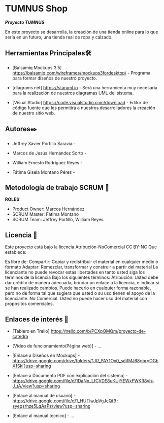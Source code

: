 # TUMNUS Shop


_**Proyecto TUMNUS**_

En este proyecto se desarrolla, la creación de una tienda online para lo que sería en un futuro, una tienda real de ropa y calzado.

## Herramientas Principales🛠️

* [Balsamiq Mockups 3.5] https://balsamiq.com/wireframes/mockups3fordesktop/ - Programa para formar diseños de nuestro proyecto.

* [diagrams.net] https://staruml.io - Será una herramienta muy necesaria para la realización de nuestros diagramas UML del
sistema.

* [Visual Studio] https://code.visualstudio.com/download - Editor de código fuente que les permitirá a nuestros desarrolladores la creación de nuestro
sitio web.



## Autores✒️

* Jeffrey Xavier Portillo Saravia - 				

* Marcos de Jesús Hernández Sorto - 

* William Ernesto Rodríguez Reyes -							

* Fátima Gisela Montano Pérez -			



## Metodología de trabajo SCRUM 👥

**ROLES:**
* Product Owner: Marcos Hernández 
* SCRUM Master: Fátima Montano
* SCRUM Team: Jeffrey Portillo, William Reyes



## Licencia 📄

Este proyecto está bajo la licencia Atribución-NoComercial CC BY-NC Que establece:

Es libre de:
Compartir: Copiar y redistribuir el material en cualquier medio o formato
Adaptar: Remezclar, transformar y construir a partir del material
La licenciante no puede revocar estas libertades en tanto usted siga los términos de la licencia
Bajo los siguientes términos:
Atribución: Usted debe dar crédito de manera adecuada, brindar un enlace a la licencia, e indicar si se han realizado cambios. Puede hacerlo en cualquier forma razonable, pero no de forma tal que sugiera que usted o su uso tienen el apoyo de la licenciante.
No Comercial: Usted no puede hacer uso del material con propósitos comerciales.



## Enlaces de interés 👀

* [Tablero en Trello] https://trello.com/b/PCXpQMQm/proyecto-de-catedra

* [Video de funcionamiento(Página web)] - ...

* [Enlace a Diseños en Mockups] - https://drive.google.com/drive/folders/1Jl7_PAY1Ox0_sdifMJ68gbryOGbX1Skl?usp=sharing

* [Enlace a Documento PDF con explicación del sistema] - https://drive.google.com/file/d/1DaNq_LfCVDE8uKUjYEWxFWKR8vh-J_tA/view?usp=sharing

* [Enlace al manual de usuario] - https://drive.google.com/file/d/1_HUTlwJpVgJcQf9-syeqsrhze5LqAaPz/view?usp=sharing

* [Enlace al manual tecnico] - ...
